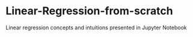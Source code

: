 # Linear-Regression-from-scratch
Linear regression concepts and intuitions presented in Jupyter Notebook

